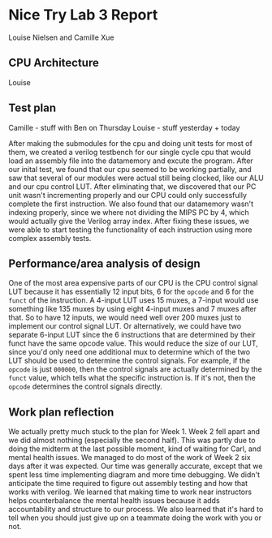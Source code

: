 # Nice Try Lab 3 Report
Louise Nielsen and Camille Xue

## CPU Architecture
Louise

## Test plan
Camille - stuff with Ben on Thursday
Louise - stuff yesterday + today

After making the submodules for the cpu and doing unit tests for most of them, we created a verilog testbench for our single cycle cpu that would load an assembly file into the datamemory and excute the program. After our inital test, we found that our cpu seemed to be working partially, and saw that several of our modules were actual still being clocked, like our ALU and our cpu control LUT. After eliminating that, we discovered that our PC unit wasn't incrementing properly and our CPU could only successfully complete the first instruction. We also found that our datamemory wasn't indexing properly, since we where not dividing the MIPS PC by 4, which would actually give the Verilog array index. After fixing these issues, we were able to start testing the functionality of each instruction using more complex assembly tests.

## Performance/area analysis of design
One of the most area expensive parts of our CPU is the CPU control signal LUT because it has essentially 12 input bits, 6 for the `opcode` and 6 for the `funct` of the instruction. A 4-input LUT uses 15 muxes, a 7-input would use something like 135 muxes by using eight 4-input muxes and 7 muxes after that. So to have 12 inputs, we would need well over 200 muxes just to implement our control signal LUT. Or alternatively, we could have two separate 6-input LUT since the 6 instructions that are determined by their funct have the same opcode value. This would reduce the size of our LUT, since you'd only need one additional mux to determine which of the two LUT should be used to determine the control signals. For example, if the `opcode` is just `000000`, then the control signals are actually determined by the `funct` value, which tells what the specific instruction is. If it's not, then the `opcode` determines the control signals directly.



## Work plan reflection

We actually pretty much stuck to the plan for Week 1. Week 2 fell apart and we did almost nothing (especially the second half). This was partly due to doing the midterm at the last possible moment, kind of waiting for Carl, and mental health issues. We managed to do most of the work of Week 2 six days after it was expected. Our time was generally accurate, except that we spent less time implementing diagram and more time debugging. We didn't anticipate the time required to figure out assembly testing and how that works with verilog. We learned that making time to work near instructors helps counterbalance the mental health issues because it adds accountability and structure to our process. We also learned that it's hard to tell when you should just give up on a teammate doing the work with you or not.

